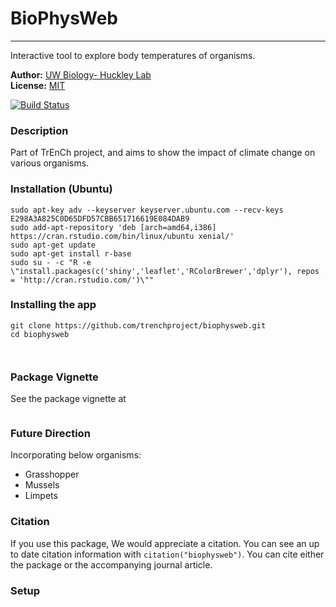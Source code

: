 # BioPhysWeb
--------------------------------------------------------------

Interactive tool to explore body temperatures of organisms.

**Author:** [UW Biology- Huckley Lab](https://trenchproject.github.io)<br>
**License:** [MIT](http://opensource.org/licenses/MIT)<br>

[![Build Status](https://travis-ci.org/trenchproject/biophysweb.svg?branch=master)](https://travis-ci.org/trenchproject/biophysweb)



### Description

Part of TrEnCh project, and aims to show the impact of climate change on various organisms.

### Installation (Ubuntu)


```
sudo apt-key adv --keyserver keyserver.ubuntu.com --recv-keys E298A3A825C0D65DFD57CBB651716619E084DAB9
sudo add-apt-repository 'deb [arch=amd64,i386] https://cran.rstudio.com/bin/linux/ubuntu xenial/'
sudo apt-get update
sudo apt-get install r-base
sudo su - -c "R -e \"install.packages(c('shiny','leaflet','RColorBrewer','dplyr'), repos = 'http://cran.rstudio.com/')\""
```


### Installing the app

```{r}
git clone https://github.com/trenchproject/biophysweb.git
cd biophysweb



```
### Package Vignette

See the package vignette at

```{r eval=FALSE}

```

### Future Direction

Incorporating below organisms:
* Grasshopper
* Mussels
* Limpets

### Citation

If you use this package, We would appreciate a citation. You can see an up to date citation information with `citation("biophysweb")`. You can cite either the package or the accompanying journal article.

### Setup

